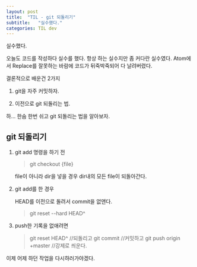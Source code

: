 ```yaml
---
layout: post
title:  "TIL - git 되돌리기"
subtitle:   "실수했다."
categories: TIL dev
---
```


실수했다.

오늘도 코드를 작성하다 실수를 했다. 항상 하는 실수지만 좀 커다란 실수였다. Atom에서 Replace를 잘못하는 바람에 코드가 뒤죽박죽되어 다 날려버렸다.

결론적으로 배운건 2가지

1. git을 자주 커밋하자.

2. 이전으로 git 되돌리는 법.

하... 한숨 한번 쉬고 git 되돌리는 법을 알아보자.

## git 되돌리기

1. git add 명령을 하기 전

    > git checkout {file}

    file이 아니라 dir을 넣을 경우 dir내의 모든 file이 되돌아간다.

2. git add를 한 경우

    HEAD를 이전으로 돌려서 commit을 없앤다.

    > git reset --hard HEAD^

3. push한 기록을 없애려면

    > git reset HEAD^ //되돌리고
    > git commit //커밋하고
    > git push origin +master //강제로 씌운다.

이제 어제 하던 작업을 다시하러가야겠다.

